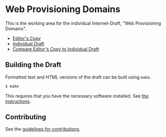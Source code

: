 # Web Provisioning Domains

This is the working area for the individual Internet-Draft, "Web Provisioning Domains".

* [Editor's Copy](https://tfpauly.github.io/draft-pauly-web-pvd/#go.draft-pauly-web-pvd.html)
* [Individual Draft](https://tools.ietf.org/html/draft-pauly-web-pvd)
* [Compare Editor's Copy to Individual Draft](https://tfpauly.github.io/draft-pauly-web-pvd/#go.draft-pauly-web-pvd.diff)

## Building the Draft

Formatted text and HTML versions of the draft can be built using `make`.

```sh
$ make
```

This requires that you have the necessary software installed.  See
[the instructions](https://github.com/martinthomson/i-d-template/blob/master/doc/SETUP.md).


## Contributing

See the
[guidelines for contributions](https://github.com/tfpauly/draft-pauly-web-pvd/blob/master/CONTRIBUTING.md).
